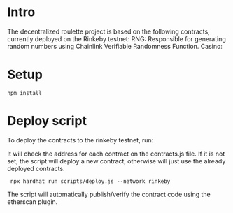 # Intro

The decentralized roulette project is based on the following contracts, currently deployed on the Rinkeby testnet:
RNG: Responsible for generating random numbers using Chainlink Verifiable Randomness Function.
Casino: 

# Setup

```npm install```


# Deploy script

To deploy the contracts to the rinkeby testnet, run:

It will check the address for each contract on the contracts.js file. If it is not set, the script will deploy a new contract, otherwise will just use the already deployed contracts.

``` npx hardhat run scripts/deploy.js --network rinkeby```

The script will automatically publish/verify the contract code using the etherscan plugin.

